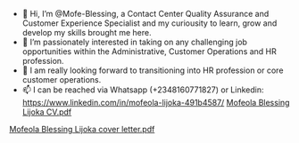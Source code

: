 - 👋 Hi, I’m @Mofe-Blessing, a Contact Center Quality Assurance and Customer Experience Specialist and my curiousity to learn, grow and develop my skills brought me here.
- 👀 I’m passionately interested in taking on any challenging job opportunities within the Administrative, Customer Operations and HR profession.
- 🌱 I am really looking forward to transitioning into HR profession or core customer operations.
- 📫 I can be reached via Whatsapp (+2348160771827) or Linkedin: https://www.linkedin.com/in/mofeola-lijoka-491b4587/
[Mofeola Blessing Lijoka CV.pdf](https://github.com/Mofe-Blessing/Mofe-Blessing/files/9732567/Mofeola.Blessing.Lijoka.CV.pdf)

[Mofeola Blessing Lijoka cover letter.pdf](https://github.com/Mofe-Blessing/Mofe-Blessing/files/9732571/Mofeola.Blessing.Lijoka.cover.letter.pdf)
